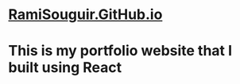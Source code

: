 # [RamiSouguir.GitHub.io](https://ramibarnat.github.io)

# This is my portfolio website that I built using React
